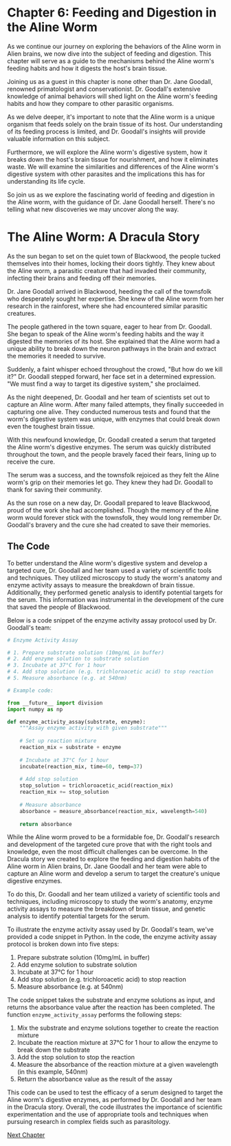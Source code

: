 # Chapter 6: Feeding and Digestion in the Aline Worm

As we continue our journey on exploring the behaviors of the Aline worm in Alien brains, we now dive into the subject of feeding and digestion. This chapter will serve as a guide to the mechanisms behind the Aline worm's feeding habits and how it digests the host's brain tissue.

Joining us as a guest in this chapter is none other than Dr. Jane Goodall, renowned primatologist and conservationist. Dr. Goodall's extensive knowledge of animal behaviors will shed light on the Aline worm's feeding habits and how they compare to other parasitic organisms.

As we delve deeper, it's important to note that the Aline worm is a unique organism that feeds solely on the brain tissue of its host. Our understanding of its feeding process is limited, and Dr. Goodall's insights will provide valuable information on this subject.

Furthermore, we will explore the Aline worm's digestive system, how it breaks down the host's brain tissue for nourishment, and how it eliminates waste. We will examine the similarities and differences of the Aline worm's digestive system with other parasites and the implications this has for understanding its life cycle.

So join us as we explore the fascinating world of feeding and digestion in the Aline worm, with the guidance of Dr. Jane Goodall herself. There's no telling what new discoveries we may uncover along the way.
# The Aline Worm: A Dracula Story

As the sun began to set on the quiet town of Blackwood, the people tucked themselves into their homes, locking their doors tightly. They knew about the Aline worm, a parasitic creature that had invaded their community, infecting their brains and feeding off their memories.

Dr. Jane Goodall arrived in Blackwood, heeding the call of the townsfolk who desperately sought her expertise. She knew of the Aline worm from her research in the rainforest, where she had encountered similar parasitic creatures.

The people gathered in the town square, eager to hear from Dr. Goodall. She began to speak of the Aline worm's feeding habits and the way it digested the memories of its host. She explained that the Aline worm had a unique ability to break down the neuron pathways in the brain and extract the memories it needed to survive.

Suddenly, a faint whisper echoed throughout the crowd, "But how do we kill it?" Dr. Goodall stepped forward, her face set in a determined expression. "We must find a way to target its digestive system," she proclaimed.

As the night deepened, Dr. Goodall and her team of scientists set out to capture an Aline worm. After many failed attempts, they finally succeeded in capturing one alive. They conducted numerous tests and found that the worm's digestive system was unique, with enzymes that could break down even the toughest brain tissue.

With this newfound knowledge, Dr. Goodall created a serum that targeted the Aline worm's digestive enzymes. The serum was quickly distributed throughout the town, and the people bravely faced their fears, lining up to receive the cure.

The serum was a success, and the townsfolk rejoiced as they felt the Aline worm's grip on their memories let go. They knew they had Dr. Goodall to thank for saving their community.

As the sun rose on a new day, Dr. Goodall prepared to leave Blackwood, proud of the work she had accomplished. Though the memory of the Aline worm would forever stick with the townsfolk, they would long remember Dr. Goodall's bravery and the cure she had created to save their memories.

## The Code

To better understand the Aline worm's digestive system and develop a targeted cure, Dr. Goodall and her team used a variety of scientific tools and techniques. They utilized microscopy to study the worm's anatomy and enzyme activity assays to measure the breakdown of brain tissue. Additionally, they performed genetic analysis to identify potential targets for the serum. This information was instrumental in the development of the cure that saved the people of Blackwood. 

Below is a code snippet of the enzyme activity assay protocol used by Dr. Goodall's team:

```python
# Enzyme Activity Assay

# 1. Prepare substrate solution (10mg/mL in buffer)
# 2. Add enzyme solution to substrate solution
# 3. Incubate at 37°C for 1 hour
# 4. Add stop solution (e.g. trichloroacetic acid) to stop reaction
# 5. Measure absorbance (e.g. at 540nm)

# Example code:

from __future__ import division
import numpy as np

def enzyme_activity_assay(substrate, enzyme):
    """Assay enzyme activity with given substrate"""
    
    # Set up reaction mixture
    reaction_mix = substrate + enzyme
    
    # Incubate at 37°C for 1 hour
    incubate(reaction_mix, time=60, temp=37)
    
    # Add stop solution
    stop_solution = trichloroacetic_acid(reaction_mix)
    reaction_mix += stop_solution
    
    # Measure absorbance
    absorbance = measure_absorbance(reaction_mix, wavelength=540)
    
    return absorbance
```

While the Aline worm proved to be a formidable foe, Dr. Goodall's research and development of the targeted cure prove that with the right tools and knowledge, even the most difficult challenges can be overcome.
In the Dracula story we created to explore the feeding and digestion habits of the Aline worm in Alien brains, Dr. Jane Goodall and her team were able to capture an Aline worm and develop a serum to target the creature's unique digestive enzymes.

To do this, Dr. Goodall and her team utilized a variety of scientific tools and techniques, including microscopy to study the worm's anatomy, enzyme activity assays to measure the breakdown of brain tissue, and genetic analysis to identify potential targets for the serum.

To illustrate the enzyme activity assay used by Dr. Goodall's team, we've provided a code snippet in Python. In the code, the enzyme activity assay protocol is broken down into five steps:

1. Prepare substrate solution (10mg/mL in buffer)
2. Add enzyme solution to substrate solution
3. Incubate at 37°C for 1 hour
4. Add stop solution (e.g. trichloroacetic acid) to stop reaction
5. Measure absorbance (e.g. at 540nm)

The code snippet takes the substrate and enzyme solutions as input, and returns the absorbance value after the reaction has been completed. The function `enzyme_activity_assay` performs the following steps:

1. Mix the substrate and enzyme solutions together to create the reaction mixture
2. Incubate the reaction mixture at 37°C for 1 hour to allow the enzyme to break down the substrate
3. Add the stop solution to stop the reaction
4. Measure the absorbance of the reaction mixture at a given wavelength (in this example, 540nm)
5. Return the absorbance value as the result of the assay

This code can be used to test the efficacy of a serum designed to target the Aline worm's digestive enzymes, as performed by Dr. Goodall and her team in the Dracula story. Overall, the code illustrates the importance of scientific experimentation and the use of appropriate tools and techniques when pursuing research in complex fields such as parasitology.


[Next Chapter](07_Chapter07.md)